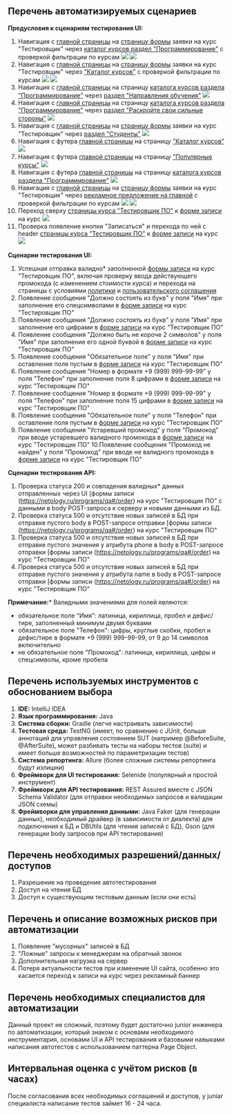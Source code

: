## Перечень автоматизируемых сценариев

**Предусловия к сценариям тестирования UI:**

1. Навигация с [главной страницы](https://netology.ru/) на [страницу формы](https://netology.ru/programs/qa) заявки на курс "Тестировщик" через [каталог курсов раздел "Программирование"](https://netology.ru/development) с проверкой фильтрации по курсам
	 ![](./pic/1.png)
	 ![](./pic/2.png)
1. Навигация с [главной страницы](https://netology.ru/) на [страницу формы](https://netology.ru/programs/qa) заявки на курс "Тестировщик" через ["Каталог курсов"](https://netology.ru/navigation) с проверкой фильтрации по курсам
	 ![](./pic/3.png)
	 ![](./pic/4.png)
1. Навигация с [главной страницы](https://netology.ru/) на страницу [каталога курсов раздела "Программирование"](https://netology.ru/development) через [раздел "Направления обучения"](https://netology.ru/#/directions) 
	 ![](./pic/5.png)
1. Навигация с [главной страницы](https://netology.ru/) на страницу [каталога курсов раздела "Программирование"](https://netology.ru/development) через [раздел "Раскройте свои сильные стороны"](https://netology.ru/#/steps) 
	 ![](./pic/6.png)
1. Навигация с [главной страницы](https://netology.ru/) на [страницу формы](https://netology.ru/programs/qa) заявки на курс "Тестировщик" через [раздел "Студенты"](https://netology.ru/#/students)
	 ![](./pic/7.png)
 1. Навигация с футера [главной страницы](https://netology.ru/) на страницу ["Каталог курсов"](https://netology.ru/navigation)
	 ![](./pic/8.png)
1. Навигация с футера [главной страницы](https://netology.ru/) на страницу ["Популярные курсы"](https://netology.ru/popular)
	![](./pic/9.png)
 1. Навигация с футера [главной страницы](https://netology.ru/) на страницу [каталога курсов раздела "Программирование"](https://netology.ru/development)
	 ![](./pic/10.png)
 1. Навигация с [главной страницы](https://netology.ru/) на [страницу формы](https://netology.ru/programs/qa) заявки на курс "Тестировщик" через [рекламное предложение на главной](https://netology.ru/development) с проверкой фильтрации по курсам
	 ![](./pic/11.png)
	 ![](./pic/12.png)
 1. Переход сверху [страницы курса "Тестировщик ПО"](https://netology.ru/programs/qa#/) к [форме записи](https://netology.ru/programs/qa#/order) на курс
	 ![](./pic/13.png)
 1. Проверка появление кнопки "Записаться" и перехода по ней с header [страницы курса "Тестировщик ПО"](https://netology.ru/programs/qa#/) к [форме записи](https://netology.ru/programs/qa#/order) на курс
	 ![](./pic/14.png)
<a/>

**Сценарии тестирования UI:**

1. Успешная отправка валидно* заполненной [формы записи](https://netology.ru/programs/qa#/order) на курс "Тестировщик ПО", включая проверку ввода действующего промокода (с изменением стоимости курса) и перехода на страницы с условиями [политики](https://netology.ru/legal/11)  и  [пользовательского соглашения](https://netology.ru/legal/6)
2. Появление сообщения "Должно состоять из букв" у поля "Имя" при заполнение его спецсимволами в [форме записи](https://netology.ru/programs/qa#/order) на курс "Тестировщик ПО"
3. Появление сообщения "Должно состоять из букв" у поля "Имя" при заполнение его цифрами в [форме записи](https://netology.ru/programs/qa#/order) на курс "Тестировщик ПО"
4. Появление сообщения "Должно быть не короче 2 символов" у поля "Имя" при заполнение его одной буквой в [форме записи](https://netology.ru/programs/qa#/order) на курс "Тестировщик ПО"
5. Появление сообщения "Обязательное поле" у поля "Имя" при оставление поля пустым в [форме записи](https://netology.ru/programs/qa#/order) на курс "Тестировщик ПО"
6. Появление сообщения "Номер в формате +9 (999) 999-99-99" у поля "Телефон" при заполнение поля 8 цифрами в [форме записи](https://netology.ru/programs/qa#/order) на курс "Тестировщик ПО"
7. Появление сообщения "Номер в формате +9 (999) 999-99-99" у поля "Телефон" при заполнение поля 15 цифрами в [форме записи](https://netology.ru/programs/qa#/order) на курс "Тестировщик ПО"
8. Появление сообщения "Обязательное поле" у поля "Телефон" при оставление поля пустым в [форме записи](https://netology.ru/programs/qa#/order) на курс "Тестировщик ПО"
9. Появление сообщения "Устаревший промокод" у поля "Промокод" при вводе устаревшего валидного промокода в [форме записи](https://netology.ru/programs/qa#/order) на курс "Тестировщик ПО"
10.Появление сообщения "Промокод не найден" у поля "Промокод" при вводе не валидного промокода в [форме записи](https://netology.ru/programs/qa#/order) на курс "Тестировщик ПО" 
<a/>

**Сценарии тестирования API:**

1. Проверка статуса 200 и совпадения валидных* данных отправленных через UI [формы записи (https://netology.ru/programs/qa#/order) на курс "Тестировщик ПО" с данными в body POST-запроса к серверу и новыми данными из БД. 
2. Проверка статуса 500 и отсутствие новых записей в БД при отправке пустого body в POST-запросе отправки [формы записи (https://netology.ru/programs/qa#/order) на курс "Тестировщик ПО"
3. Проверка статуса 500 и отсутствие новых записей в БД при отправке пустого значения у атрибута phone в body в POST-запросе отправки [формы записи (https://netology.ru/programs/qa#/order) на курс "Тестировщик ПО"
4. Проверка статуса 500 и отсутствие новых записей в БД при отправке пустого значения у атрибута name в body в POST-запросе отправки [формы записи (https://netology.ru/programs/qa#/order) на курс "Тестировщик ПО"
<a/>

**Примечание:*** Валидными значениями для полей являются:

- обязательное поле "Имя": латиница, кириллица, пробел и дефис/тире, заполненный минимум двумя буквами
- обязательное поле "Телефон": цифры, круглые скобки, пробел и дефис/тире в формате +9 (999) 999-99-99, от 9 до 14 символов включительно
- не обязательное поле "Промокод": латиница, кириллица, цифры и спецсимволы, кроме пробела
<a/>

## Перечень используемых инструментов с обоснованием выбора

 1. **IDE:** IntelliJ IDEA
 2. **Язык программирования:** Java
 3. **Система сборки:** Gradle (легче настраивать зависимости)
 4. **Тестовая среда:** TestNG (имеет, по сравнению с JUnit, больше аннотаций для управления состоянием SUT (например @BeforeSuite, @AfterSuite), может разбивать тесты на наборы тестов (suite) и имеет больше возможностей по параметризации тестов)
 5. **Система репортинга:** Allure (более сложные системы репортинга будут излишни)
 6. **Фреймворк для UI тестирования:** Selenide (популярный и простой инструмент)
 7. **Фреймворк для API тестирования:** REST Assured вместе с JSON Schema Validator (для отправки необходимых запросов и валидации JSON схемы)
 8. **Фреймворки для управления данными:** Java Faker (для генерации данных), необходимый драйвер (в зависимости от диалекта) для подключения к БД и DBUtils (для чтения записей с БД), Gson (для генерации body запросов при API тестирования)
<a/>

## Перечень необходимых разрешений/данных/доступов

 1. Разрешение на проведение автотестирования
 2. Доступ на чтения БД
 3. Доступ к существующим тестовым данным (если они есть)
<a/>

## Перечень и описание возможных рисков при автоматизации

 1. Появление "мусорных" записей в БД
 2. "Ложные" запросы к менеджерам на обратный звонок
 3. Дополнительная нагрузка на сервер 
 4. Потеря актуальности тестов при изменение UI сайта, особенно это касается переход к записи на курс через рекламный баннер
 <a/>

## Перечень необходимых специалистов для автоматизации

Данный проект не сложный, поэтому будет достаточно junior инженера по автоматизации, который знаком с основами необходимого инструментария, основами UI и API тестирования и базовыми навыками написания автотестов с использованием паттерна Page Object.

## Интервальная оценка с учётом рисков (в часах)

После согласования всех необходимых соглашений и доступов, у juniar специалиста написание тестов займет 16 - 24 часа.
